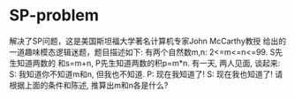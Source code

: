 # SP-problem
解决了SP问题，这是美国斯坦福大学著名计算机专家John McCarthy教授 给出的一道趣味模态逻辑迷题，题目描述如下: 
有两个自然数m,n: 2<=m<=n<=99. S先生知道两数的 和s=m+n, P先生知道两数的积p=m*n. 有一天, 两人见面, 谈起来: S: 我知道你不知道m和n, 但我也不知道. P: 现在我知道了! S: 现在我也知道了! 请根据上面的条件和陈述, 推算出m和n各是什么?
